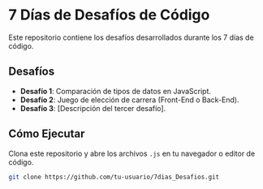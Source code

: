 # 7 Días de Desafíos de Código

Este repositorio contiene los desafíos desarrollados durante los 7 días de código.

## Desafíos

- **Desafío 1**: Comparación de tipos de datos en JavaScript.
- **Desafío 2**: Juego de elección de carrera (Front-End o Back-End).
- **Desafío 3**: [Descripción del tercer desafío].

## Cómo Ejecutar

Clona este repositorio y abre los archivos `.js` en tu navegador o editor de código.

```bash
git clone https://github.com/tu-usuario/7dias_Desafios.git
